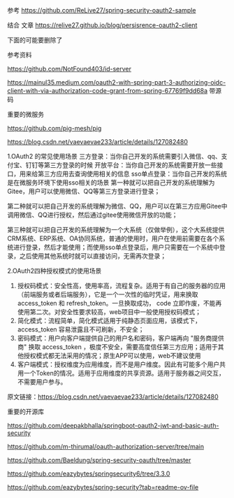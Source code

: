 

参考 https://github.com/ReLive27/spring-security-oauth2-sample

结合 文章 https://relive27.github.io/blog/persisrence-oauth2-client



下面的可能要删除了



参考资料

https://github.com/NotFound403/id-server


https://mainul35.medium.com/oauth2-with-spring-part-3-authorizing-oidc-client-with-via-authorization-code-grant-from-spring-67769f9dd68a  带源码


重要的微服务

https://github.com/pig-mesh/pig




https://blog.csdn.net/vaevaevae233/article/details/127082480



1.OAuth2 的常见使用场景
三方登录：当你自己开发的系统需要引入微信、qq、支付宝、钉钉等第三方登录的时候
开放平台：当你自己开发的系统需要开放一些接口，用来给第三方应用去查询使用相关的信息
sso单点登录：当你自己开发的系统是在微服务环境下使用sso相关的场景
第一种就可以把自己开发的系统理解为Gitee，用户可以使用微信、QQ等第三方登录进行登录；

第二种就可以把自己开发的系统理解为微信、QQ，用户可以在第三方应用Gitee中调用微信、QQ进行授权，然后通过gitee使用微信开放的功能；

第三种就可以把自己开发的系统理解为一个大系统（仅做举例），这个大系统提供CRM系统、ERP系统、OA协同系统，普通的使用时，用户在使用前需要在各个系统进行登录，然后才能使用；而使用sso单点登录后，用户只需要在一个系统中登录，之后使用其他系统时就可以直接访问，无需再次登录；


2.OAuth2四种授权模式的使用场景
1. 授权码模式：安全性高，使用率高，流程复杂。适用于有自己的服务器的应用（前端服务或者后端服务），它是一个一次性的临时凭证，用来换取  access_token 和  refresh_token。一旦换取成功， code 立即作废，不能再使用第二次。对安全性要求较高，web项目中一般使用授权码模式；
2. 简化模式：流程简单，简化模式适用于纯静态页面应用，该模式下， access_token 容易泄露且不可刷新，不安全；
3. 密码模式：用户向客户端提供自己的用户名和密码，客户端再向 "服务商提供商" 换取  access_token ，极度不安全，需要高度信任第三方应用；适用于其他授权模式都无法采用的情况；原生APP可以使用，web不建议使用
4. 客户端模式：授权维度为应用维度，而不是用户维度。因此有可能多个用户共用一个Token的情况。适用于应用维度的共享资源。适用于服务器之间交互，不需要用户参与。

原文链接：https://blog.csdn.net/vaevaevae233/article/details/127082480



重要的开源库

https://github.com/deepakbhalla/springboot-oauth2-jwt-and-basic-auth-security


https://github.com/m-thirumal/oauth-authorization-server/tree/main


https://github.com/Baeldung/spring-security-oauth/tree/master

https://github.com/eazybytes/springsecurity6/tree/3.3.0


https://github.com/eazybytes/spring-security?tab=readme-ov-file